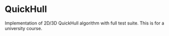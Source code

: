 QuickHull
===========

Implementation of 2D/3D QuickHull algorithm with full test suite.
This is for a university course.
